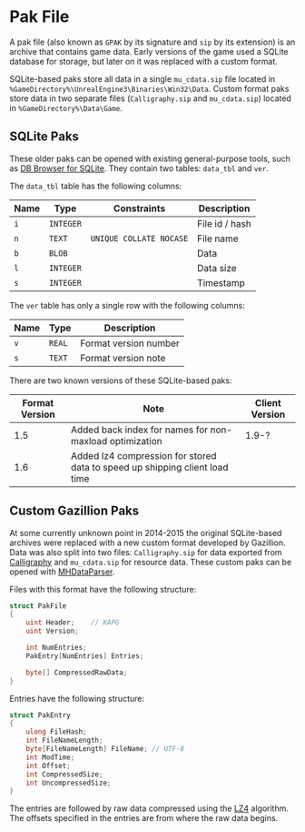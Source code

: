 # Pak File

A pak file (also known as `GPAK` by its signature and `sip` by its extension) is an archive that contains game data. Early versions of the game used a SQLite database for storage, but later on it was replaced with a custom format.

SQLite-based paks store all data in a single `mu_cdata.sip` file located in `%GameDirectory%\UnrealEngine3\Binaries\Win32\Data`. Custom format paks store data in two separate files (`Calligraphy.sip` and `mu_cdata.sip`) located in `%GameDirectory%\Data\Game`.

## SQLite Paks

These older paks can be opened with existing general-purpose tools, such as [DB Browser for SQLite](https://sqlitebrowser.org/). They contain two tables: `data_tbl` and `ver`.

The `data_tbl` table has the following columns:

| Name | Type      | Constraints             | Description    |
| ---- | --------- | ----------------------- | -------------- |
| `i`  | `INTEGER` |                         | File id / hash |
| `n`  | `TEXT`    | `UNIQUE COLLATE NOCASE` | File name      |
| `b`  | `BLOB`    |                         | Data           |
| `l`  | `INTEGER` |                         | Data size      |
| `s`  | `INTEGER` |                         | Timestamp      |

The `ver` table has only a single row with the following columns:

| Name | Type   | Description           |
| ---- | ------ | --------------------- |
| `v`  | `REAL` | Format version number |
| `s`  | `TEXT` | Format version note   |

There are two known versions of these SQLite-based paks:

| Format Version | Note                                                                        | Client Version |
| -------------- | --------------------------------------------------------------------------- | -------------- |
| 1.5            | Added back index for names for non-maxload optimization                     | 1.9-?          |
| 1.6            | Added lz4 compression for stored data to speed up shipping client load time |                |

## Custom Gazillion Paks

At some currently unknown point in 2014-2015 the original SQLite-based archives were replaced with a new custom format developed by Gazillion. Data was also split into two files: `Calligraphy.sip` for data exported from [Calligraphy](./Calligraphy.md) and `mu_cdata.sip` for resource data. These custom paks can be opened with [MHDataParser](https://github.com/Crypto137/MHDataParser).

Files with this format have the following structure:

```csharp
struct PakFile
{
    uint Header;    // KAPG
    uint Version;

    int NumEntries;
    PakEntry[NumEntries] Entries;

    byte[] CompressedRawData;
}
```

Entries have the following structure:

```csharp
struct PakEntry
{
    ulong FileHash;
    int FileNameLength;
    byte[FileNameLength] FileName; // UTF-8
    int ModTime;
    int Offset;
    int CompressedSize;
    int UncompressedSize;
}
```

The entries are followed by raw data compressed using the [LZ4](https://github.com/lz4/lz4) algorithm. The offsets specified in the entries are from where the raw data begins.

